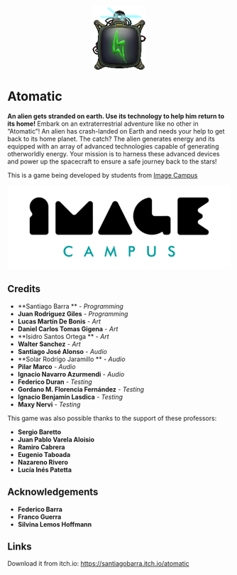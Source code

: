 <p align="center">
<img src="overpowered_logo.png" alt="Atomatic"/>
</p>

# Atomatic

**An alien gets stranded on earth. Use its technology to help him return to its home!**
Embark on an extraterrestrial adventure like no other in “Atomatic”! An alien has crash-landed on Earth and needs your help to get back to its home planet. The catch? The alien generates energy and its equipped with an array of advanced technologies capable of generating otherworldly energy. Your mission is to harness these advanced devices and power up the spacecraft to ensure a safe journey back to the stars!


This is a game being developed by students from <a href="https://www.imagecampus.edu.ar/">Image Campus</a>

<p align="center">
  <a href="https://www.imagecampus.edu.ar/">
    <img src="logo-image-campus.png" alt="Image Campus"/>
  </a> 
</p>


## Credits

- **Santiago Barra ** - *Programming*
- **Juan Rodriguez Giles** - *Programming*
- **Lucas Martín De Bonis** - *Art*
- **Daniel Carlos Tomas Gigena** - *Art*
- **Isidro Santos Ortega ** - *Art*
- **Walter Sanchez** - *Art*
- **Santiago José Alonso** - *Audio*
- **Solar Rodrigo Jaramillo ** - *Audio*
- **Pilar Marco** - *Audio*
- **Ignacio Navarro Azurmendi** - *Audio*
- **Federico Duran** - *Testing*
- **Gordano M. Florencia Fernández** - *Testing*
- **Ignacio Benjamín Lasdica** - *Testing*
- **Maxy Nervi** - *Testing*


This game was also possible thanks to the support of these professors:

- **Sergio Baretto**
- **Juan Pablo Varela Aloisio**
- **Ramiro Cabrera**
- **Eugenio Taboada**
- **Nazareno Rivero**
- **Lucía Inés Patetta**


## Acknowledgements

- **Federico Barra**
- **Franco Guerra**
- **Silvina Lemos Hoffmann**


## Links

Download it from itch.io: https://santiagobarra.itch.io/atomatic
